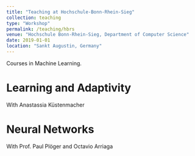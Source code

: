 ```yaml
---
title: "Teaching at Hochschule-Bonn-Rhein-Sieg"
collection: teaching
type: "Workshop"
permalink: /teaching/hbrs
venue: "Hochschule Bonn-Rhein-Sieg, Department of Computer Science"
date: 2019-01-01
location: "Sankt Augustin, Germany"
---
```


Courses in Machine Learning.

Learning and Adaptivity
======
With Anastassia Küstenmacher

Neural Networks
======
With Prof. Paul Plöger and Octavio Arriaga

